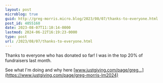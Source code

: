 ```yaml
---
layout: post
microblog: true
guid: http://greg-morris.micro.blog/2023/08/07/thanks-to-everyone.html
post_id: 4055160
date: 2023-08-07T11:10:14-0000
lastmod: 2024-06-22T16:19:23-0000
type: post
url: /2023/08/07/thanks-to-everyone.html
---
```

Thanks to everyone who has donated so far! I was in the top 20% of fundraisers last month. 

See what I'm doing and why here [www.justgiving.com/page/greg...](https://www.justgiving.com/page/greg-morris-lm2024)
